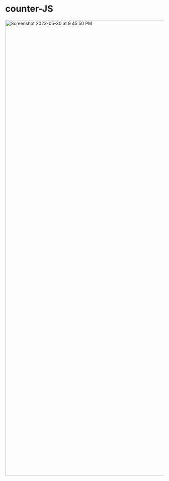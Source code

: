 # counter-JS
<img width="1446" alt="Screenshot 2023-05-30 at 9 45 50 PM" src="https://github.com/Awatanka/counter-JS/assets/97055104/1aec80a9-7fcf-44c5-87ed-0b728d4757dc">
